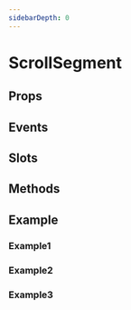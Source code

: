 ```yaml
---
sidebarDepth: 0
---
```


# ScrollSegment

## Props

## Events

## Slots

## Methods

## Example

### Example1
### Example2
### Example3
